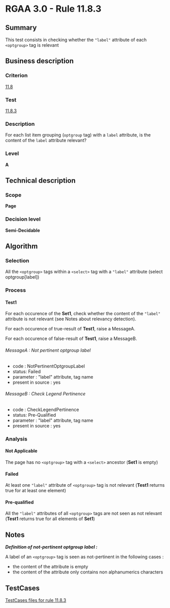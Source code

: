 # RGAA 3.0 -  Rule 11.8.3

## Summary

This test consists in checking whether the `"label"` attribute of each `<optgroup>` tag is relevant

## Business description

### Criterion

[11.8](http://disic.github.io/rgaa_referentiel_en/RGAA3.0_Criteria_English_version_v1.html#crit-11-8)

### Test

[11.8.3](http://disic.github.io/rgaa_referentiel_en/RGAA3.0_Criteria_English_version_v1.html#test-11-8-3)

### Description
For each list item
    grouping (<code>optgroup</code> tag) with a <code>label</code> attribute, is the
    content of the <code>label</code> attribute relevant? 


### Level

**A**

## Technical description

### Scope

**Page**

### Decision level

**Semi-Decidable**

## Algorithm

### Selection

All the `<optgroup>` tags within a `<select>` tag with a `"label"` attribute (select optgroup[label])

### Process

#### Test1

For each occurence of the **Set1**, check whether the content of the `"label"` attribute is not relevant (see Notes about relevancy detection).

For each occurence of true-result of **Test1**, raise a MessageA.

For each occurence of false-result of **Test1**, raise a MessageB.

###### MessageA : Not pertinent optgroup label

-   code : NotPertinentOptgroupLabel
-   status: Failed
-   parameter : "label" attribute, tag name
-   present in source : yes

###### MessageB : Check Legend Pertinence

-   code : CheckLegendPertinence
-   status: Pre-Qualified
-   parameter : "label" attribute, tag name
-   present in source : yes

### Analysis

#### Not Applicable

The page has no `<optgroup>` tag with a `<select>` ancestor (**Set1** is empty)

#### Failed 

At least one `"label"` attribute of `<optgroup>` tag is not relevant (**Test1** returns true for at least one element)

#### Pre-qualified

All the `"label"` attributes of all `<optgroup>` tags are not seen as not relevant (**Test1** returns true for all elements of **Set1**)

## Notes

***Definition of not-pertinent optgroup label :***

A label of an `<optgroup>` tag is seen as not-pertinent in the following cases :

-   the content of the attribute is empty
-   the content of the attribute only contains non alphanumerics characters



##  TestCases 

[TestCases files for rule 11.8.3](https://github.com/Asqatasun/Asqatasun/tree/master/rules/rules-rgaa3.0/src/test/resources/testcases/rgaa30/Rgaa30Rule110803/) 



